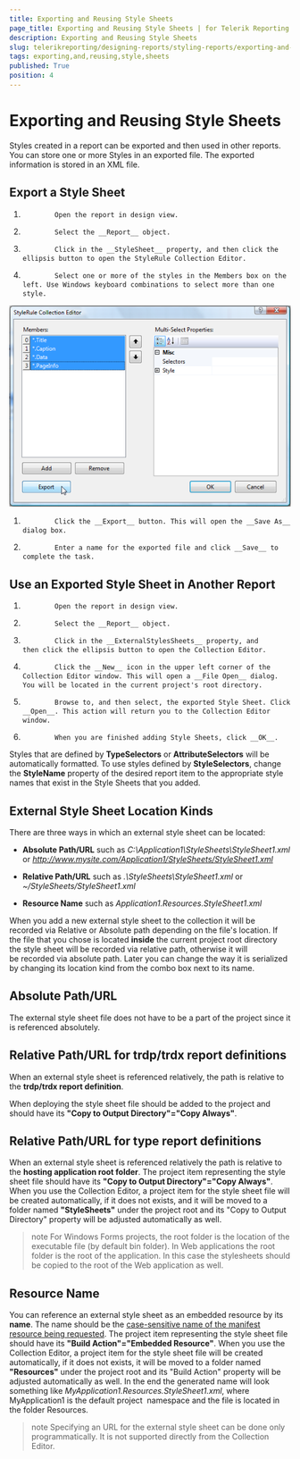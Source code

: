 ```yaml
---
title: Exporting and Reusing Style Sheets
page_title: Exporting and Reusing Style Sheets | for Telerik Reporting Documentation
description: Exporting and Reusing Style Sheets
slug: telerikreporting/designing-reports/styling-reports/exporting-and-reusing-style-sheets
tags: exporting,and,reusing,style,sheets
published: True
position: 4
---
```


# Exporting and Reusing Style Sheets



Styles created in a report can be exported and then used in other reports. You can store one or more Styles in an exported file. The exported information is stored in an XML file.

## Export a Style Sheet

1.             Open the report in design view.
          

1.             Select the __Report__ object.
          

1.             Click in the __StyleSheet__ property, and then click the ellipsis button to open the StyleRule Collection Editor.
          

1.             Select one or more of the styles in the Members box on the left. Use Windows keyboard combinations to select more than one style.
              

  ![](images/ReportStyleExport.png)

1.             Click the __Export__ button. This will open the __Save As__ dialog box.
          

1.             Enter a name for the exported file and click __Save__ to complete the task.
          

## Use an Exported Style Sheet in Another Report

1.             Open the report in design view.
          

1.             Select the __Report__ object.
          

1.             Click in the __ExternalStylesSheets__ property, and then click the ellipsis button to open the Collection Editor.
          

1.             Click the __New__ icon in the upper left corner of the Collection Editor window. This will open a __File Open__ dialog. You will be located in the current project's root directory.
          

1.             Browse to, and then select, the exported Style Sheet. Click __Open__. This action will return you to the Collection Editor window.
          

1.             When you are finished adding Style Sheets, click __OK__.
          

Styles that are defined by __TypeSelectors__ or __AttributeSelectors__ will be automatically formatted. To use styles defined by __StyleSelectors__, change the __StyleName__ property of the desired report item to the appropriate style names that exist in the Style Sheets that you added.         

## External Style Sheet Location Kinds

There are three ways in which an external style sheet can be located:

* __Absolute Path/URL__ such as *C:\Application1\StyleSheets\StyleSheet1.xml* or *http://www.mysite.com/Application1/StyleSheets/StyleSheet1.xml*

* __Relative Path/URL__ such as *.\StyleSheets\StyleSheet1.xml* or *~/StyleSheets/StyleSheet1.xml*

* __Resource Name__ such as *Application1.Resources.StyleSheet1.xml*

When you add a new external style sheet to the collection it will be recorded via Relative or Absolute path depending on the file's location. If the file that you chose is located __inside__ the current project root directory the style sheet will be recorded via relative path, otherwise it will be recorded via absolute path. Later you can change the way it is serialized by changing its location kind from the combo box next to its name.         

## Absolute Path/URL

The external style sheet file does not have to be a part of the project since it is referenced absolutely.

## Relative Path/URL for trdp/trdx report definitions

When an external style sheet is referenced relatively, the path is relative to the           __trdp/trdx report definition__.         

When deploying the style sheet file should be added to the project and           should have its __"Copy to Output Directory"="Copy Always"__.         

## Relative Path/URL for type report definitions

When an external style sheet is referenced relatively the path is relative to the           __hosting application root folder__. The project item representing the style sheet file           should have its __"Copy to Output Directory"="Copy Always"__. When you use           the Collection Editor, a project item for the style sheet file will be created automatically, if           it does not exists, and it will be moved to a folder named __"StyleSheets"__           under the project root and its "Copy to Output Directory" property will be adjusted automatically as well.         

>note For Windows Forms projects, the root folder is the location of the executable file (by default bin folder).             In Web applications the root folder is the root of the application. In this case the stylesheets should be copied to the root of the Web application as well.           


## Resource Name

You can reference an external style sheet as an embedded resource by its __name__.           The name should be the [case-sensitive name of the manifest resource being requested](http://msdn.microsoft.com/en-us/library/xc4235zt(VS.80).aspx).           The project item representing the style sheet file should have its __"Build Action"="Embedded Resource"__.           When you use the Collection Editor, a project item for the style sheet file will be created automatically, if it does           not exists, it will be moved to a folder named __"Resources"__ under the project root and its           "Build Action" property will be adjusted automatically as well. In the end the generated name will look something like           *MyApplication1.Resources.StyleSheet1.xml*, where MyApplication1 is the default project            namespace and the file is located in the folder Resources.         

>note Specifying an URL for the external style sheet can be done only programmatically. It is not supported directly from the Collection Editor.


